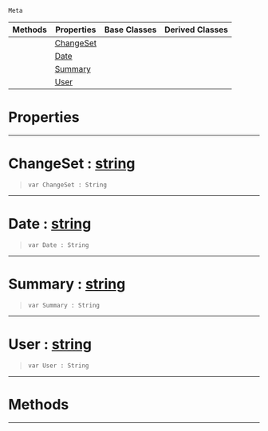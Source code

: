  `Meta`

|Methods|Properties|Base Classes|Derived Classes|
|---|---|---|---|
| |[ ChangeSet](https://plasmaengine.github.io/PlasmaDocs/Plasma1/C++/code_reference/class_reference/revision.markdown#changeset-plasma-engine-do)| | |
| |[ Date](https://plasmaengine.github.io/PlasmaDocs/Plasma1/C++/code_reference/class_reference/revision.markdown#date-plasma-engine-documen)| | |
| |[ Summary](https://plasmaengine.github.io/PlasmaDocs/Plasma1/C++/code_reference/class_reference/revision.markdown#summary-plasma-engine-docu)| | |
| |[ User](https://plasmaengine.github.io/PlasmaDocs/Plasma1/C++/code_reference/class_reference/revision.markdown#user-plasma-engine-documen)| | |


 #  Properties


---  
 #  ChangeSet : [string](https://plasmaengine.github.io/PlasmaDocs/Plasma1/C++/code_reference/lightning_base_types/string.markdown)

> 
> ``` lang=cpp, name=Lightning
> var ChangeSet : String


---  
 #  Date : [string](https://plasmaengine.github.io/PlasmaDocs/Plasma1/C++/code_reference/lightning_base_types/string.markdown)

> 
> ``` lang=cpp, name=Lightning
> var Date : String


---  
 #  Summary : [string](https://plasmaengine.github.io/PlasmaDocs/Plasma1/C++/code_reference/lightning_base_types/string.markdown)

> 
> ``` lang=cpp, name=Lightning
> var Summary : String


---  
 #  User : [string](https://plasmaengine.github.io/PlasmaDocs/Plasma1/C++/code_reference/lightning_base_types/string.markdown)

> 
> ``` lang=cpp, name=Lightning
> var User : String


---  
 #  Methods


---  
 

 